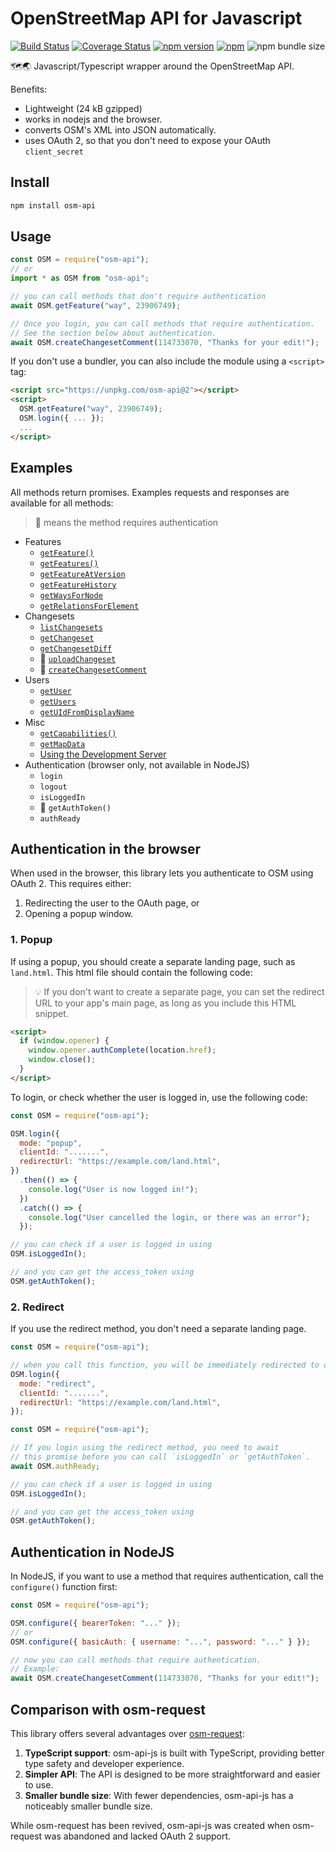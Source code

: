 # OpenStreetMap API for Javascript

[![Build Status](https://github.com/k-yle/osm-api-js/workflows/Build%20and%20Test/badge.svg)](https://github.com/k-yle/osm-api-js/actions)
[![Coverage Status](https://coveralls.io/repos/github/k-yle/osm-api-js/badge.svg?branch=main&t=LQmPNl)](https://coveralls.io/github/k-yle/osm-api-js?branch=main)
[![npm version](https://badge.fury.io/js/osm-api.svg)](https://badge.fury.io/js/osm-api)
[![npm](https://img.shields.io/npm/dt/osm-api.svg)](https://www.npmjs.com/package/osm-api)
![npm bundle size](https://img.shields.io/bundlephobia/minzip/osm-api)

🗺️🌏 Javascript/Typescript wrapper around the OpenStreetMap API.

Benefits:

- Lightweight (24 kB gzipped)
- works in nodejs and the browser.
- converts OSM's XML into JSON automatically.
- uses OAuth 2, so that you don't need to expose your OAuth `client_secret`

## Install

```sh
npm install osm-api
```

## Usage

```js
const OSM = require("osm-api");
// or
import * as OSM from "osm-api";

// you can call methods that don't require authentication
await OSM.getFeature("way", 23906749);

// Once you login, you can call methods that require authentication.
// See the section below about authentication.
await OSM.createChangesetComment(114733070, "Thanks for your edit!");
```

If you don't use a bundler, you can also include the module using a `<script>` tag:

```html
<script src="https://unpkg.com/osm-api@2"></script>
<script>
  OSM.getFeature("way", 23906749);
  OSM.login({ ... });
  ...
</script>
```

## Examples

All methods return promises. Examples requests and responses are available for all methods:

> 🔑 means the method requires authentication

- Features
  - [`getFeature()`](./examples/getFeature.md)
  - [`getFeatures()`](./examples/getFeatures.md)
  - [`getFeatureAtVersion`](./examples/getFeatureAtVersion.md)
  - [`getFeatureHistory`](./examples/getFeatureHistory.md)
  - [`getWaysForNode`](./examples/getWaysForNode.md)
  - [`getRelationsForElement`](./examples/getRelationsForElement.md)
- Changesets
  - [`listChangesets`](./examples/listChangesets.md)
  - [`getChangeset`](./examples/getChangeset.md)
  - [`getChangesetDiff`](./examples/getChangesetDiff.md)
  - 🔑 [`uploadChangeset`](./examples/uploadChangeset.md)
  - 🔑 [`createChangesetComment`](./examples/createChangesetComment.md)
- Users
  - [`getUser`](./examples/getUser.md)
  - [`getUsers`](./examples/getUsers.md)
  - [`getUIdFromDisplayName`](./examples/getUIdFromDisplayName.md)
- Misc
  - [`getCapabilities()`](./examples/getCapabilities.md)
  - [`getMapData`](./examples/getMapData.md)
  - [Using the Development Server](./examples/dev-server.md)
- Authentication (browser only, not available in NodeJS)
  - `login`
  - `logout`
  - `isLoggedIn`
  - 🔑 `getAuthToken()`
  - `authReady`

## Authentication in the browser

When used in the browser, this library lets you authenticate to OSM using OAuth 2. This requires either:

1. Redirecting the user to the OAuth page, or
2. Opening a popup window.

### 1. Popup

If using a popup, you should create a separate landing page, such as `land.html`. This html file should contain the following code:

> 💡 If you don't want to create a separate page, you can set the redirect URL to your
> app's main page, as long as you include this HTML snippet.

```html
<script>
  if (window.opener) {
    window.opener.authComplete(location.href);
    window.close();
  }
</script>
```

To login, or check whether the user is logged in, use the following code:

```js
const OSM = require("osm-api");

OSM.login({
  mode: "popup",
  clientId: ".......",
  redirectUrl: "https://example.com/land.html",
})
  .then(() => {
    console.log("User is now logged in!");
  })
  .catch(() => {
    console.log("User cancelled the login, or there was an error");
  });

// you can check if a user is logged in using
OSM.isLoggedIn();

// and you can get the access_token using
OSM.getAuthToken();
```

### 2. Redirect

If you use the redirect method, you don't need a separate landing page.

```js
const OSM = require("osm-api");

// when you call this function, you will be immediately redirected to openstreetmap.org
OSM.login({
  mode: "redirect",
  clientId: ".......",
  redirectUrl: "https://example.com/land.html",
});
```

```js
const OSM = require("osm-api");

// If you login using the redirect method, you need to await
// this promise before you can call `isLoggedIn` or `getAuthToken`.
await OSM.authReady;

// you can check if a user is logged in using
OSM.isLoggedIn();

// and you can get the access_token using
OSM.getAuthToken();
```

## Authentication in NodeJS

In NodeJS, if you want to use a method that requires authentication, call the `configure()` function first:

```js
const OSM = require("osm-api");

OSM.configure({ bearerToken: "..." });
// or
OSM.configure({ basicAuth: { username: "...", password: "..." } });

// now you can call methods that require authentication.
// Example:
await OSM.createChangesetComment(114733070, "Thanks for your edit!");
```

## Comparison with osm-request

This library offers several advantages over [osm-request](https://github.com/osmlab/osm-request):

1. **TypeScript support**: osm-api-js is built with TypeScript, providing better type safety and developer experience.
2. **Simpler API**: The API is designed to be more straightforward and easier to use.
3. **Smaller bundle size**: With fewer dependencies, osm-api-js has a noticeably smaller bundle size.

While osm-request has been revived, osm-api-js was created when osm-request was abandoned and lacked OAuth 2 support.
